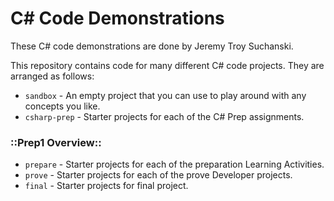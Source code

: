 # C# Code Demonstrations
These C# code demonstrations are done by Jeremy Troy Suchanski.

This repository contains code for many different C# code projects. They are arranged as follows:

* `sandbox` - An empty project that you can use to play around with any concepts you like.
* `csharp-prep` - Starter projects for each of the C# Prep assignments.
### ::Prep1 Overview::
* `prepare` - Starter projects for each of the preparation Learning Activities.
* `prove` - Starter projects for each of the prove Developer projects.
* `final` - Starter projects for final project.
